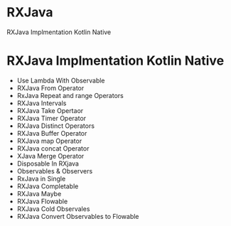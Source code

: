 # RXJava
RXJava Implmentation Kotlin Native

# RXJava Implmentation Kotlin Native


- Use Lambda With Observable
- RXJava From Operator 
- RxJava Repeat and range Operators
- RXJava Intervals
- RXJava Take Opertaor
- RXJava Timer Operator
- RXJava Distinct Operators
- RXJava Buffer Operator
- RXJava map Operator
- RXJava concat Operator
- XJava Merge Operator
- Disposable In RXjava
- Observables & Observers 
- RxJava in Single
- RXJava Completable
- RXJava Maybe
- RXJava Flowable
- RXJava Cold Observales
- RXJava Convert Observables to Flowable


